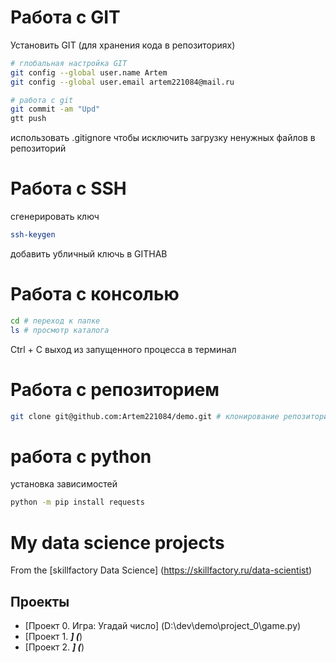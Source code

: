 # Работа с GIT
Установить GIT (для хранения кода в репозиториях)
```sh 
# глобальная настройка GIT
git config --global user.name Artem 
git config --global user.email artem221084@mail.ru 

# работа с git
git commit -am "Upd"
gtt push
```
использовать .gitignore  чтобы исключить загрузку ненужных файлов в репозиторий
# Работа с SSH 
сгенерировать ключ
```sh
ssh-keygen
```
добавить убличный ключь в GITHAB

# Работа с консолью
```sh
cd # переход к папке
ls # просмотр каталога
```
Ctrl + C выход из запущенного процесса в терминал

# Работа с репозиторием
```sh
git clone git@github.com:Artem221084/demo.git # клонирование репозитория с https://github.com/Artem221084/demo
```
# работа с python  
установка зависимостей 
```sh
python -m pip install requests
```



# My data science projects
From the [skillfactory Data Science] (https://skillfactory.ru/data-scientist)

## Проекты

* [Проект 0. Игра: Угадай число] (D:\dev\demo\project_0\game.py)
* [Проект 1. _________] (_________)
* [Проект 2. _________] (_________)